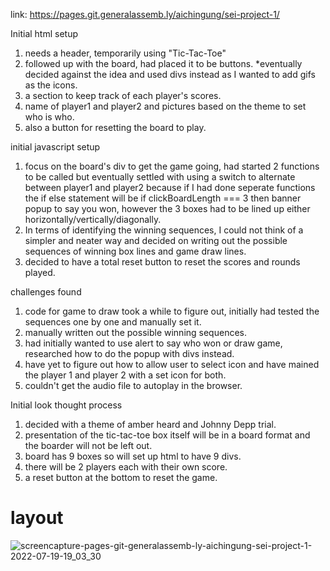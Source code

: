 link: https://pages.git.generalassemb.ly/aichingung/sei-project-1/


Initial html setup

1. needs a header, temporarily using "Tic-Tac-Toe"
2. followed up with the board, had placed it to be buttons. *eventually decided against the idea and used divs instead as I wanted to add gifs as the icons.
3. a section to keep track of each player's scores.
4. name of player1 and player2 and pictures based on the theme to set who is who.
5. also a button for resetting the board to play. 


initial javascript setup

1. focus on the board's div to get the game going, had started 2 functions to be called but eventually settled with using a switch to alternate between player1 and player2 because if I had done seperate functions the if else statement will be if clickBoardLength === 3 then banner popup to say you won, however the 3 boxes had to be lined up either horizontally/vertically/diagonally. 
2. In terms of identifying the winning sequences, I could not think of a simpler and neater way and decided on writing out the possible sequences of winning box lines and game draw lines. 
3. decided to have a total reset button to reset the scores and rounds played.

challenges found

1. code for game to draw took a while to figure out, initially had tested the sequences one by one and manually set it.
2.  manually written out the possible winning sequences.
3. had initially wanted to use alert to say who won or draw game, researched how to do the popup with divs instead.
4. have yet to figure out how to allow user to select icon and have mained the player 1 and player 2 with a set icon for both.
5. couldn't get the audio file to autoplay in the browser.




Initial look thought process

1. decided with a theme of amber heard and Johnny Depp trial. 
2. presentation of the tic-tac-toe box itself will be in a board format and the boarder will not be left out.
3. board has 9 boxes so will set up html to have 9 divs. 
4. there will be 2 players each with their own score.
5. a reset button at the bottom to reset the game.   


# layout
![screencapture-pages-git-generalassemb-ly-aichingung-sei-project-1-2022-07-19-19_03_30](https://media.git.generalassemb.ly/user/42808/files/42ccda72-73af-4ddb-af80-7b8a9ee2646e)